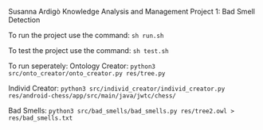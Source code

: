 Susanna Ardigò
Knowledge Analysis and Management
Project 1: Bad Smell Detection

To run the project use the command:
    `sh run.sh`
    
To test  the project use the command:
    `sh test.sh`
    
To run seperately:
Ontology Creator: `python3 src/onto_creator/onto_creator.py res/tree.py`

Individ Creator: `python3 src/individ_creator/individ_creator.py res/android-chess/app/src/main/java/jwtc/chess/`

Bad Smells: `python3 src/bad_smells/bad_smells.py res/tree2.owl > res/bad_smells.txt`